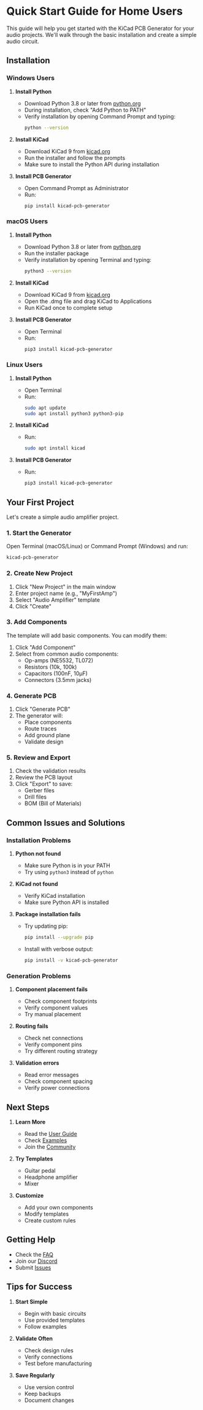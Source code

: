 # Quick Start Guide for Home Users

This guide will help you get started with the KiCad PCB Generator for your audio projects. We'll walk through the basic installation and create a simple audio circuit.

## Installation

### Windows Users

1. **Install Python**
   - Download Python 3.8 or later from [python.org](https://www.python.org/downloads/)
   - During installation, check "Add Python to PATH"
   - Verify installation by opening Command Prompt and typing:
     ```bash
     python --version
     ```

2. **Install KiCad**
   - Download KiCad 9 from [kicad.org](https://www.kicad.org/download/)
   - Run the installer and follow the prompts
   - Make sure to install the Python API during installation

3. **Install PCB Generator**
   - Open Command Prompt as Administrator
   - Run:
     ```bash
     pip install kicad-pcb-generator
     ```

### macOS Users

1. **Install Python**
   - Download Python 3.8 or later from [python.org](https://www.python.org/downloads/)
   - Run the installer package
   - Verify installation by opening Terminal and typing:
     ```bash
     python3 --version
     ```

2. **Install KiCad**
   - Download KiCad 9 from [kicad.org](https://www.kicad.org/download/)
   - Open the .dmg file and drag KiCad to Applications
   - Run KiCad once to complete setup

3. **Install PCB Generator**
   - Open Terminal
   - Run:
     ```bash
     pip3 install kicad-pcb-generator
     ```

### Linux Users

1. **Install Python**
   - Open Terminal
   - Run:
     ```bash
     sudo apt update
     sudo apt install python3 python3-pip
     ```

2. **Install KiCad**
   - Run:
     ```bash
     sudo apt install kicad
     ```

3. **Install PCB Generator**
   - Run:
     ```bash
     pip3 install kicad-pcb-generator
     ```

## Your First Project

Let's create a simple audio amplifier project.

### 1. Start the Generator

Open Terminal (macOS/Linux) or Command Prompt (Windows) and run:
```bash
kicad-pcb-generator
```

### 2. Create New Project

1. Click "New Project" in the main window
2. Enter project name (e.g., "MyFirstAmp")
3. Select "Audio Amplifier" template
4. Click "Create"

### 3. Add Components

The template will add basic components. You can modify them:

1. Click "Add Component"
2. Select from common audio components:
   - Op-amps (NE5532, TL072)
   - Resistors (10k, 100k)
   - Capacitors (100nF, 10µF)
   - Connectors (3.5mm jacks)

### 4. Generate PCB

1. Click "Generate PCB"
2. The generator will:
   - Place components
   - Route traces
   - Add ground plane
   - Validate design

### 5. Review and Export

1. Check the validation results
2. Review the PCB layout
3. Click "Export" to save:
   - Gerber files
   - Drill files
   - BOM (Bill of Materials)

## Common Issues and Solutions

### Installation Problems

1. **Python not found**
   - Make sure Python is in your PATH
   - Try using `python3` instead of `python`

2. **KiCad not found**
   - Verify KiCad installation
   - Make sure Python API is installed

3. **Package installation fails**
   - Try updating pip:
     ```bash
     pip install --upgrade pip
     ```
   - Install with verbose output:
     ```bash
     pip install -v kicad-pcb-generator
     ```

### Generation Problems

1. **Component placement fails**
   - Check component footprints
   - Verify component values
   - Try manual placement

2. **Routing fails**
   - Check net connections
   - Verify component pins
   - Try different routing strategy

3. **Validation errors**
   - Read error messages
   - Check component spacing
   - Verify power connections

## Next Steps

1. **Learn More**
   - Read the [User Guide](user_guide.md)
   - Check [Examples](examples.md)
   - Join the [Community](community.md)

2. **Try Templates**
   - Guitar pedal
   - Headphone amplifier
   - Mixer

3. **Customize**
   - Add your own components
   - Modify templates
   - Create custom rules

## Getting Help

- Check the [FAQ](faq.md)
- Join our [Discord](https://discord.gg/kicad-pcb-generator)
- Submit [Issues](https://github.com/yourusername/kicad-pcb-generator/issues)

## Tips for Success

1. **Start Simple**
   - Begin with basic circuits
   - Use provided templates
   - Follow examples

2. **Validate Often**
   - Check design rules
   - Verify connections
   - Test before manufacturing

3. **Save Regularly**
   - Use version control
   - Keep backups
   - Document changes 